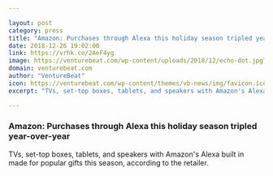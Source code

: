 ```yaml
---

layout: post
category: press
title: "Amazon: Purchases through Alexa this holiday season tripled year-over-year"
date: 2018-12-26 19:02:00
link: https://vrhk.co/2AeF4yg
image: https://venturebeat.com/wp-content/uploads/2018/12/echo-dot.jpg?fit=578%2C356&strip=all
domain: venturebeat.com
author: "VentureBeat"
icon: https://venturebeat.com/wp-content/themes/vb-news/img/favicon.ico
excerpt: "TVs, set-top boxes, tablets, and speakers with Amazon's Alexa built in made for popular gifts this season, according to the retailer."

---
```


### Amazon: Purchases through Alexa this holiday season tripled year-over-year

TVs, set-top boxes, tablets, and speakers with Amazon's Alexa built in made for popular gifts this season, according to the retailer.